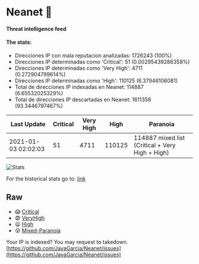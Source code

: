 # Neanet :hocho:
#### Threat intelligence feed
#### The stats:

- Direcciones IP con mala reputacion analizadas: 1726243 (100%)
- Direcciones IP determinadas como 'Critical':  51 (0.00295439286358%)
- Direcciones IP determinadas como 'Very High':  4711 (0.272904799614%)
- Direcciones IP determinadas como 'High':  110125 (6.37946106081)
- Total de direcciones IP indexadas en Neanet:  114887 (6.65532025329%)
- Total de direcciones IP descartadas en Neanet:  1611356 (93.3446797467%)

| Last Update | Critical | Very High | High | Paranoia |
| --- | --- | --- | --- | --- |
| 2021-01-03 02:02:03 | 51 | 4711 | 110125 | 114887 mixed list (Critical + Very High + High)|

![Stats](https://docs.google.com/spreadsheets/d/e/2PACX-1vSnaNMIXVabIpDJjufMlzH7poXnshF3mgd8Is1g9ytUEzVsP5my4Trn8f-xkoLLQ38xpL3HtmUexLo6/pubchart?oid=501124687&format=image)

For the historical stats go to: [link](/stats.csv)
## Raw
- :scream: [Critical](https://raw.githubusercontent.com/JavaGarcia/Neanet/master/blacklists/neanet_critical.txt)
- :fearful: [VeryHigh](https://raw.githubusercontent.com/JavaGarcia/Neanet/master/blacklists/neanet_veryHigh.txtt)
- :frowning: [High](https://raw.githubusercontent.com/JavaGarcia/Neanet/master/blacklists/neanet_high.txt)
- :dizzy_face: [Mixed-Paranoia](https://raw.githubusercontent.com/JavaGarcia/Neanet/master/blacklists/neanet_all.txt)


Your IP is indexed? You may request to takedown. [https://github.com/JavaGarcia/Neanet/issues](https://github.com/JavaGarcia/Neanet/issues)
































































































































































































































































































































































































































































































































































































































































































































































































































































































































































































































































































































































































































































































































































































































































































































































































































































































































































































































































































































































































































































































































































































































































































































































































































































































































































































































































































































































































































































































































































































































































































































































































































































































































































